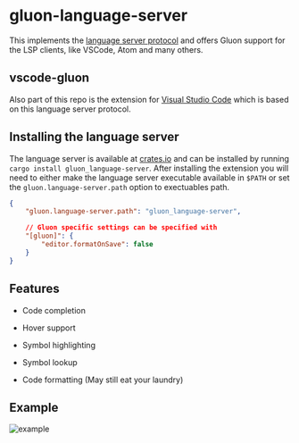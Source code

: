 # gluon-language-server

This implements the [language server protocol](https://microsoft.github.io/language-server-protocol/) and offers Gluon support for the LSP clients, like VSCode, Atom and many others.  

## vscode-gluon

Also part of this repo is the extension for [Visual Studio Code][] which is based on this language server protocol. 

## Installing the language server

The language server is available at [crates.io][] and can be installed by running `cargo install gluon_language-server`. After installing the extension you will need to either make the language server executable available in `$PATH` or set the `gluon.language-server.path` option to exectuables path. 

```json
{
    "gluon.language-server.path": "gluon_language-server",

    // Gluon specific settings can be specified with
    "[gluon]": {
        "editor.formatOnSave": false
    }
}
```

## Features

* Code completion

* Hover support

* Symbol highlighting

* Symbol lookup

* Code formatting (May still eat your laundry)


## Example

![example](https://i.imgur.com/44bH0ww.gif)

[Visual Studio Code]:https://code.visualstudio.com/
[gluon]:https://github.com/gluon-lang/gluon
[crates.io]:https://crates.io/

